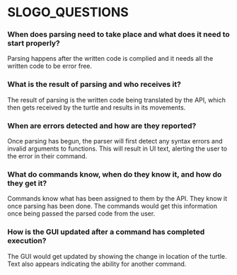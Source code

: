 # SLOGO_QUESTIONS

### When does parsing need to take place and what does it need to start properly?
Parsing happens after the written code is complied and it needs all the written code to be error free.

### What is the result of parsing and who receives it?
The result of parsing is the written code being translated by the API, which then gets received by the turtle and results in its movements.

### When are errors detected and how are they reported?
Once parsing has begun, the parser will first detect any syntax errors and invalid arguments to functions. This will result in UI text, alerting the user to the error in their command.

### What do commands know, when do they know it, and how do they get it?
Commands know what has been assigned to them by the API. They know it once parsing has been done. The commands would get this information once being passed the parsed code from the user.

### How is the GUI updated after a command has completed execution?
The GUI would get updated by showing the change in location of the turtle. Text also appears indicating the ability for another command.

